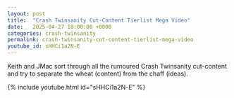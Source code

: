```yaml
---
layout: post
title:  "Crash Twinsanity Cut-Content Tierlist Mega Video"
date:   2025-04-27 18:00:00 +0000
categories: crash-twinsanity
permalink: crash-twinsanity-cut-content-tierlist-mega-video
youtube_id: sHHCi1a2N-E
---
```


Keith and JMac sort through all the rumoured Crash Twinsanity cut-content and try to separate the wheat (content) from the chaff (ideas).
<!--more-->

{% include youtube.html id="sHHCi1a2N-E" %}
